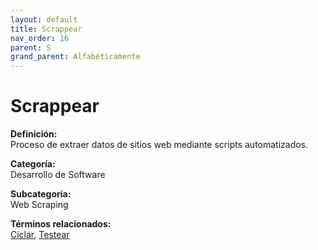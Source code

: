 ```yaml
---
layout: default
title: Scrappear
nav_order: 16
parent: S
grand_parent: Alfabéticamente
---
```


# Scrappear

**Definición:**  
Proceso de extraer datos de sitios web mediante scripts automatizados.

**Categoría:**  
Desarrollo de Software  

**Subcategoría:**  
Web Scraping

**Términos relacionados:**  
[Ciclar](https://maleniski.github.io/diccionario-angl-tec-mx/docs/alfabeticamente/C/ciclar.html), [Testear](https://maleniski.github.io/diccionario-angl-tec-mx/docs/alfabeticamente/T/testear.html)
